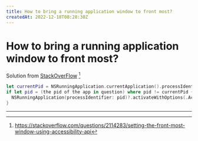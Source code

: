 ```yaml
---
title: How to bring a running application window to front most?
createdAt: 2022-12-18T08:28:30Z
---
```


# How to bring a running application window to front most?

Solution from [StackOverFlow](https://stackoverflow.com/questions/2114283/setting-the-front-most-window-using-accessibility-api) [^1]

```swift
let currentPid = NSRunningApplication.currentApplication().processIdentifier
if let pid = (the pid of the app in question) where pid != currentPid {
  NSRunningApplication(processIdentifier: pid)?.activateWithOptions(.ActivateIgnoringOtherApps)
}
```

---

[^1]: https://stackoverflow.com/questions/2114283/setting-the-front-most-window-using-accessibility-api